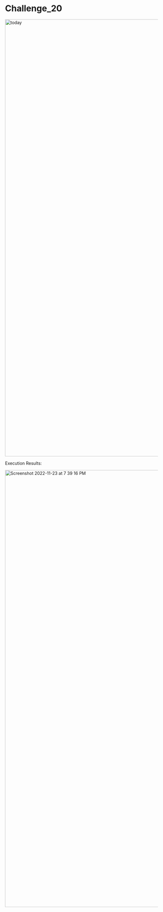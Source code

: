 # Challenge_20

<img width="1440" alt="today" src="https://user-images.githubusercontent.com/105071493/203686136-e1a4cb86-a356-40bd-9a0a-84ba1badcd42.png">

Execution Results:

<img width="1440" alt="Screenshot 2022-11-23 at 7 39 16 PM" src="https://user-images.githubusercontent.com/105071493/203688814-78c014fb-de31-4126-b5cb-46840da98482.png">

